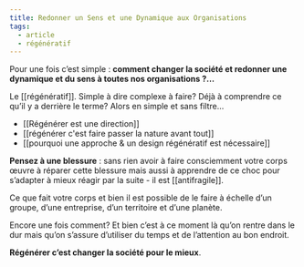 ```yaml
---
title: Redonner un Sens et une Dynamique aux Organisations
tags:
  - article
  - régénératif
---
```

Pour une fois c’est simple : **comment changer la société et redonner une dynamique et du sens à toutes nos organisations ?…**  
  
Le [[régénératif]]. Simple à dire complexe à faire? Déjà à comprendre ce qu’il y a derrière le terme? Alors en simple et sans filtre… 

- [[Régénérer est une direction]]
- [[régénérer c'est faire passer la nature avant tout]]
- [[pourquoi une approche & un design régénératif est nécessaire]]
  
**Pensez à une blessure** : sans rien avoir à faire consciemment votre corps œuvre à réparer cette blessure mais aussi à apprendre de ce choc pour s’adapter à mieux réagir par la suite - il est [[antifragile]].  
  
Ce que fait votre corps et bien il est possible de le faire à échelle d’un groupe, d’une entreprise, d’un territoire et d’une planète.  
  
Encore une fois comment? Et bien c’est à ce moment là qu’on rentre dans le dur mais qu’on s’assure d’utiliser du temps et de l’attention au bon endroit.  
  
**Régénérer c’est changer la société pour le mieux**.
